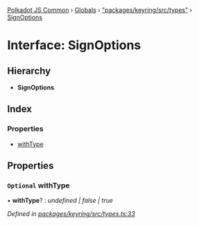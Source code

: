 [Polkadot JS Common](../README.md) › [Globals](../globals.md) › ["packages/keyring/src/types"](../modules/_packages_keyring_src_types_.md) › [SignOptions](_packages_keyring_src_types_.signoptions.md)

# Interface: SignOptions

## Hierarchy

* **SignOptions**

## Index

### Properties

* [withType](_packages_keyring_src_types_.signoptions.md#optional-withtype)

## Properties

### `Optional` withType

• **withType**? : *undefined | false | true*

*Defined in [packages/keyring/src/types.ts:33](https://github.com/polkadot-js/common/blob/27ae1186/packages/keyring/src/types.ts#L33)*
